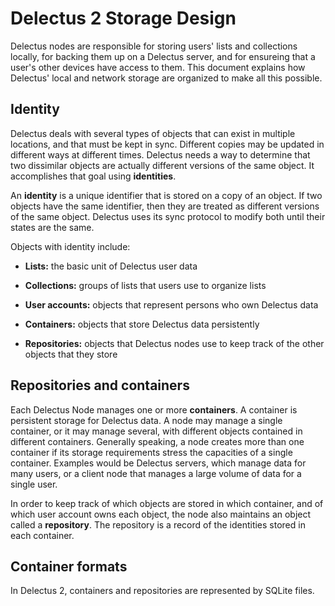 # Delectus 2 Storage Design

Delectus nodes are responsible for storing users' lists and
collections locally, for backing them up on a Delectus server, and for
ensureing that a user's other devices have access to them. This
document explains how Delectus' local and network storage are
organized to make all this possible.

## Identity

Delectus deals with several types of objects that can exist in
multiple locations, and that must be kept in sync. Different copies
may be updated in different ways at different times. Delectus needs a
way to determine that two dissimilar objects are actually different
versions of the same object. It accomplishes that goal using
**identities**.

An **identity** is a unique identifier that is stored on a copy of an
object. If two objects have the same identifier, then they are treated
as different versions of the same object. Delectus uses its sync
protocol to modify both until their states are the same.

Objects with identity include:

- **Lists:** the basic unit of Delectus user data

- **Collections:** groups of lists that users use to organize lists

- **User accounts:** objects that represent persons who own Delectus
    data

- **Containers:** objects that store Delectus data persistently

- **Repositories:** objects that Delectus nodes use to keep track of
    the other objects that they store

## Repositories and containers

Each Delectus Node manages one or more **containers**. A container is
persistent storage for Delectus data. A node may manage a single
container, or it may manage several, with different objects contained
in different containers. Generally speaking, a node creates more than
one container if its storage requirements stress the capacities of a
single container. Examples would be Delectus servers, which manage
data for many users, or a client node that manages a large volume of
data for a single user.

In order to keep track of which objects are stored in which container,
and of which user account owns each object, the node also maintains an
object called a **repository**. The repository is a record of the
identities stored in each container.

## Container formats

In Delectus 2, containers and repositories are represented by SQLite
files. 
